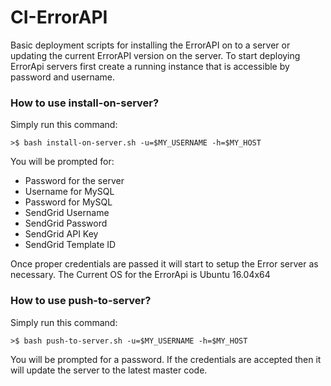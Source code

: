 # CI-ErrorAPI #

Basic deployment scripts for installing the ErrorAPI on to a server or updating the current ErrorAPI version on the server. To start deploying ErrorApi servers first create a running instance that is accessible by password and username.

### How to use install-on-server? ###

Simply run this command:
```shell
>$ bash install-on-server.sh -u=$MY_USERNAME -h=$MY_HOST
```

You will be prompted for:

* Password for the server
* Username for MySQL
* Password for MySQL
* SendGrid Username
* SendGrid Password
* SendGrid API Key
* SendGrid Template ID

Once proper credentials are passed it will start to setup the Error server as necessary.
The Current OS for the ErrorApi is Ubuntu 16.04x64

### How to use push-to-server? ###

Simply run this command:
```shell
>$ bash push-to-server.sh -u=$MY_USERNAME -h=$MY_HOST
```

You will be prompted for a password. 
If the credentials are accepted then it will update the server to the latest master code.
